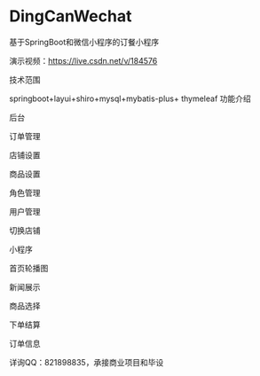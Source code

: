 # DingCanWechat
基于SpringBoot和微信小程序的订餐小程序

演示视频：https://live.csdn.net/v/184576

技术范围

springboot+layui+shiro+mysql+mybatis-plus+ thymeleaf
功能介绍

后台

订单管理

店铺设置

商品设置

角色管理

用户管理

切换店铺

小程序

首页轮播图

新闻展示

商品选择

下单结算

订单信息

详询QQ：821898835，承接商业项目和毕设
